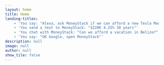 ```yaml
---
layout: home
title: Home
landing-titles: 
    - 'You say: "Alexa, ask MoneyStack if we can afford a new Tesla Model 3?"'
    - 'You send a text to MoneyStack: "$220K 4.25% 30 years"'
    - 'You chat with MoneyStack: "Can we afford a vacation in Belize?"'
    - 'You say: "OK Google, open MoneyStack"'
description: null
image: null
author: null
show_tile: false
---
```

